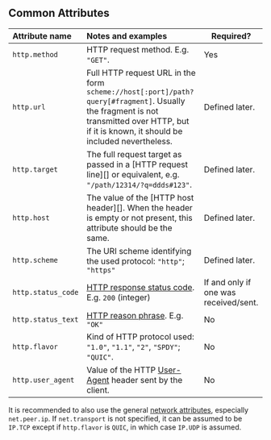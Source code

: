 ## Common Attributes

<!-- Re-generate TOC with `TODO: ADD cmd` -->
<!-- semconv db -->

| Attribute name | Notes and examples                                           | Required? |
| :------------- | :----------------------------------------------------------- | --------- |
| `http.method` | HTTP request method. E.g. `"GET"`. | Yes |
| `http.url` | Full HTTP request URL in the form `scheme://host[:port]/path?query[#fragment]`. Usually the fragment is not transmitted over HTTP, but if it is known, it should be included nevertheless. | Defined later. |
| `http.target` | The full request target as passed in a [HTTP request line][] or equivalent, e.g. `"/path/12314/?q=ddds#123"`. | Defined later. |
| `http.host` | The value of the [HTTP host header][]. When the header is empty or not present, this attribute should be the same. | Defined later. |
| `http.scheme` | The URI scheme identifying the used protocol: `"http"`; `"https"` | Defined later. |
| `http.status_code` | [HTTP response status code][]. E.g. `200` (integer) | If and only if one was received/sent. |
| `http.status_text` | [HTTP reason phrase][]. E.g. `"OK"` | No |
| `http.flavor` | Kind of HTTP protocol used: `"1.0"`, `"1.1"`, `"2"`, `"SPDY"`; `"QUIC"`. |  No |
| `http.user_agent` | Value of the HTTP [User-Agent][] header sent by the client. | No |


It is recommended to also use the general [network attributes][], especially `net.peer.ip`. If `net.transport` is not specified, it can be assumed to be `IP.TCP` except if `http.flavor` is `QUIC`, in which case `IP.UDP` is assumed.

[network attributes]: span-general.md#general-network-connection-attributes
[HTTP response status code]: https://tools.ietf.org/html/rfc7231#section-6
[HTTP reason phrase]: https://tools.ietf.org/html/rfc7230#section-3.1.2
[User-Agent]: https://tools.ietf.org/html/rfc7231#section-5.5.3